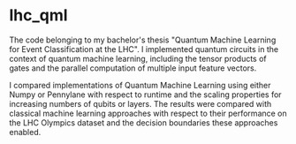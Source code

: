 # lhc_qml
The code belonging to my bachelor's thesis "Quantum Machine Learning for Event Classification at the LHC". I implemented quantum circuits in the context of quantum machine learning, including the tensor products of gates and the parallel computation of multiple input feature vectors.

I compared implementations of Quantum Machine Learning using either Numpy or Pennylane with respect to runtime and the scaling properties for increasing numbers of qubits or layers. The results were compared with classical machine learning approaches with respect to their performance on the LHC Olympics dataset and the decision boundaries these approaches enabled.
